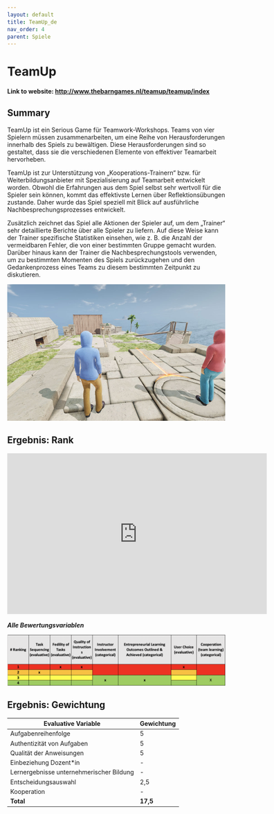 ```yaml
---
layout: default
title: TeamUp_de
nav_order: 4
parent: Spiele
---
```


# TeamUp

#### Link to website: http://www.thebarngames.nl/teamup/teamup/index

## Summary

TeamUp ist ein Serious Game für Teamwork-Workshops. Teams von vier Spielern müssen zusammenarbeiten, um eine Reihe von Herausforderungen innerhalb des Spiels zu bewältigen. Diese Herausforderungen sind so gestaltet, dass sie die verschiedenen Elemente von effektiver Teamarbeit hervorheben.

TeamUp ist zur Unterstützung von „Kooperations-Trainern“ bzw. für Weiterbildungsanbieter mit Spezialisierung auf Teamarbeit entwickelt worden. Obwohl die Erfahrungen aus dem Spiel selbst sehr wertvoll für die Spieler sein können, kommt das effektivste Lernen über Reflektionsübungen zustande. Daher wurde das Spiel speziell mit Blick auf ausführliche Nachbesprechungsprozesses entwickelt.

Zusätzlich zeichnet das Spiel alle Aktionen der Spieler auf, um dem „Trainer“ sehr detaillierte Berichte über alle Spieler zu liefern. Auf diese Weise kann der Trainer spezifische Statistiken einsehen, wie z. B. die Anzahl der vermeidbaren Fehler, die von einer bestimmten Gruppe gemacht wurden. Darüber hinaus kann der Trainer die Nachbesprechungstools verwenden, um zu bestimmten Momenten des Spiels zurückzugehen und den Gedankenprozess eines Teams zu diesem bestimmten Zeitpunkt zu diskutieren.


![Image of Simbiz](../assets/teamup.jpg)

## Ergebnis: Rank

<iframe width="600" height="371" seamless frameborder="0" scrolling="no" src="https://docs.google.com/spreadsheets/d/e/2PACX-1vRQeSSNa-R2e3TA_gbRtNTG3-69Q0TsvFACQQct_vCGbwvci6NYCB5iWdA0Nlzw5RUHCZdxqINldR5G/pubchart?oid=746340513&amp;format=interactive"></iframe>

**_Alle Bewertungsvariablen_**

![Image of bizebee](../assets/teamupscore.png)

## Ergebnis: Gewichtung


| **Evaluative Variable**               | **Gewichtung** |
| ------------------------------------- | ---------- |
| Aufgabenreihenfolge                   | 5          |
| Authentizität von Aufgaben            | 5          |
| Qualität der Anweisungen              | 5          |
| Einbeziehung Dozent*in                | -          |
| Lernergebnisse unternehmerischer Bildung | -         |
| Entscheidungsauswahl                  | 2,5        |
| Kooperation                           | -          |
| **Total**                             | **17,5**   |